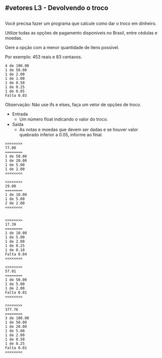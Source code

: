 ## #vetores L3 - Devolvendo o troco
##

Você precisa fazer um programa que calcule como dar o troco em dinheiro.

Utilize todas as opções de pagamento disponíveis no Brasil, entre cédulas e moedas.

Gere a opção com a menor quantidade de ítens possível.

Por exemplo: 453 reais e 83 centavos.

```
4 de 100.00
1 de 50.00
1 de 2.00
1 de 1.00
1 de 0.50
1 de 0.25
1 de 0.05
Falta 0.03
```

Observação: Não use ifs e elses, faça um vetor de opções de troco.

- Entrada
    - Um número float indicando o valor do troco.
- Saída
    - As notas e moedas que devem ser dadas e se houver valor quebrado inferior a 0.05, informe ao final.


```
>>>>>>>>
77.00
========
1 de 50.00
1 de 20.00
1 de 5.00
1 de 2.00
<<<<<<<<

>>>>>>>>
19.00
========
1 de 10.00
1 de 5.00
2 de 2.00
<<<<<<<<


>>>>>>>>
17.39
========
1 de 10.00
1 de 5.00
1 de 2.00
1 de 0.25
1 de 0.10
Falta 0.04
<<<<<<<<

>>>>>>>>
57.01
========
1 de 50.00
1 de 5.00
1 de 2.00
Falta 0.01
<<<<<<<<

>>>>>>>>
377.76
========
3 de 100.00
1 de 50.00
1 de 20.00
1 de 5.00
1 de 2.00
1 de 0.50
1 de 0.25
Falta 0.01
<<<<<<<<


```
